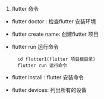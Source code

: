 1. flutter 命令

+ flutter doctor : 检查flutter 安装环境

+ flutter create name: 创建flutter 项目

+ flutter run 运行命令

        cd flutter1(flutter 项目根目录)
        flutter run 运行命令

+ flutter install : flutter 安装命令 

+ flutter devices: 列出所有的设备